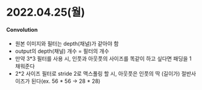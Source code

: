 # 2022.04.25(월)

#### Convolution
+ 원본 이미지와 필터는 depth(채널)가 같아야 함
+ output의 depth(채널) 개수 = 필터의 개수
+ 만약 3*3 필터를 사용 시, 인풋과 아웃풋의 사이즈를 똑같이 하고 싶다면 패딩을 1 채워준다
+ 2*2 사이즈 필터로 stride 2로 맥스풀링 할 시, 아웃풋은 인풋의 딱 (길이가) 절반사이즈가 된다(ex. 56 * 56 -> 28 * 28)